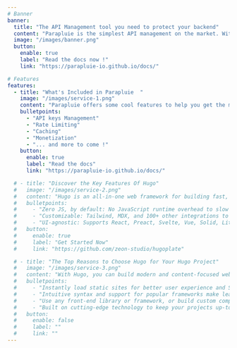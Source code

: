 ```yaml
---
# Banner
banner:
  title: "The API Management tool you need to protect your backend"
  content: "Parapluie is the simplest API management on the market. With no code change and in no time, it allows you to manage your API keys, rate limitation and even monetize your API. <br> Parapluie provides everything you need to jumpstart your project and save valuable time."
  image: "/images/banner.png"
  button:
    enable: true
    label: "Read the docs now !"
    link: "https://parapluie-io.github.io/docs/"

# Features
features:
  - title: "What's Included in Parapluie  "
    image: "/images/service-1.png"
    content: "Parapluie offers some cool features to help you get the most of your API :"
    bulletpoints:
      - "API keys Management"
      - "Rate Limiting"
      - "Caching"
      - "Monetization"
      - "... and more to come !"
    button:
      enable: true
      label: "Read the docs"
      link: "https://parapluie-io.github.io/docs/"

  # - title: "Discover the Key Features Of Hugo"
  #   image: "/images/service-2.png"
  #   content: "Hugo is an all-in-one web framework for building fast, content-focused websites. It offers a range of exciting features for developers and website creators. Some of the key features are:"
  #   bulletpoints:
  #     - "Zero JS, by default: No JavaScript runtime overhead to slow you down."
  #     - "Customizable: Tailwind, MDX, and 100+ other integrations to choose from."
  #     - "UI-agnostic: Supports React, Preact, Svelte, Vue, Solid, Lit and more."
  #   button:
  #     enable: true
  #     label: "Get Started Now"
  #     link: "https://github.com/zeon-studio/hugoplate"

  # - title: "The Top Reasons to Choose Hugo for Your Hugo Project"
  #   image: "/images/service-3.png"
  #   content: "With Hugo, you can build modern and content-focused websites without sacrificing performance or ease of use."
  #   bulletpoints:
  #     - "Instantly load static sites for better user experience and SEO."
  #     - "Intuitive syntax and support for popular frameworks make learning and using Hugo a breeze."
  #     - "Use any front-end library or framework, or build custom components, for any project size."
  #     - "Built on cutting-edge technology to keep your projects up-to-date with the latest web standards."
  #   button:
  #     enable: false
  #     label: ""
  #     link: ""
---
```

